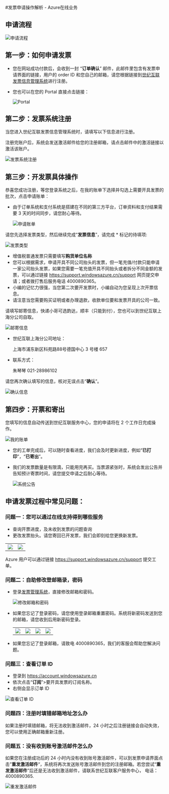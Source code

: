 <properties
	pageTitle="发票申请操作解析 - Azure在线业务 | Azure"
    description="介绍发票申请操作流程及常见问题"
    services=""
    documentationCenter=""
    authors=""
    manager=""
    editor=""
    tags=""/>

<tags ms.service="multiple" ms.date="" wacn.date="10/26/2016" wacn.lang="cn"/>

#发票申请操作解析 - Azure在线业务

## 申请流程
![申请流程](./media/azure-fapiao-process/01.png)

## 第一步：如何申请发票

- 您在网站成功付款后，会收到一封 “**订单确认**” 邮件，此邮件里包含有发票申请界面的链接，用户的 order ID 和您自己的邮箱，请您根据链接到[世纪互联发票信息管理系统](http://fapiao.cloud.21vianet.com/EmailAcount/Register)进行注册。

- 您也可以在您的 Portal 直接点击链接：

	![Portal](./media/azure-fapiao-process/02.png)

## 第二步：发票系统注册

当您进入世纪互联发票信息管理系统时，请填写以下信息进行注册。

注册完账户后，系统会发送激活邮件给您的注册邮箱，请点击邮件中的激活链接以激活该账户。

![发票系统注册](./media/azure-fapiao-process/03.png)

## 第三步：开发票具体操作

恭喜您成功注册，等您登录系统之后，在我的账单下选择并勾选上需要开具发票的批次，点击申请账单：

- 由于订单系统和支付系统是搭建在不同的第三方平台，订单资料和支付结果需要 3 天的时间同步，请您耐心等待。
	
	![申请账单](./media/azure-fapiao-process/04.png)

请您先选择发票类型，然后继续完成“**发票信息**”，请完成 * 标记的待填项:

![发票类型](./media/azure-fapiao-process/05.png)

- 增值税普通发票只需要填写**购货单位名称**
- 您可以根据需求，申请开具不同公司抬头的发票，但一笔充值/付款只能申请一家公司抬头发票，如果您需要一笔充值开具不同抬头或者拆分不同金额的发票，可以通过链接 https://support.windowsazure.cn/support 网页提交申请；或者拨打售后服务电话 4000890365。
- 小编的记忆力很强，当您第二次要开发票时，小编自动为您呈现上次开票信息。
- 请注意当您需要购买证明或者办理退款，收款单位要和发票开具的公司一致。

请填写邮寄信息，快递小哥可选韵达，顺丰（只能到付），您也可以到世纪互联上海分公司自取。

![邮寄信息](./media/azure-fapiao-process/06.png)

- 世纪互联上海分公司地址： 

	上海市浦东新区科苑路88号德国中心 3 号楼 657

- 联系方式： 

	朱琴琴    021-28986102

请您再次确认填写的信息，核对无误点击“**确认**”。

![确认信息](./media/azure-fapiao-process/07.png)

## 第四步：开票和寄出

您填写的信息自动传送到世纪互联服务中心，您的申请将在 2 个工作日完成操作。

![我的账单](./media/azure-fapiao-process/08.png)

- 您的工单完成后，可以随时查看进度，我们会及时更新进度，例如“**已打印**”，“**已寄出**”。
- 我们的发票数量是有限滴，只能用完再买。当票源紧张时，系统会发出公告并告知预计寄票时间，请您提交申请之后耐心等待。

	![系统公告](./media/azure-fapiao-process/09.png)


## 申请发票过程中常见问题：

### 问题一：您可以通过在线支持得到哪些服务

- 查询开票进度，及未收到发票的问题查询
- 更改发票抬头。请您寄回已开发票，我们会即刻给您更换新发票。

<table width="100%" border="0" cellspacing="0" cellpadding="0" style="table-layout:fixed;">
  <tr>
    <td><img src="./media/azure-fapiao-process/10.png" /></td>
	<td><img src="./media/azure-fapiao-process/11.png" /></td>
  </tr>
</table>

Azure 用户可以通过链接 https://support.windowsazure.cn/support 提交工单。

### 问题二：自助修改登邮箱录，密码

- 登录[发票管理系统](http://fapiao.cloud.21vianet.com/EmailAcount/Register)，直接修改邮箱和密码。

	![修改邮箱和密码](./media/azure-fapiao-process/12.png)

- 如果您忘记了登录密码，请您使用登录邮箱重置密码。系统将新密码发送到您的邮箱，请您收到后用新密码登录。

	<table width="100%" border="0" cellspacing="0" cellpadding="0" style="table-layout:fixed;">
  		<tr>
    		<td><img src="./media/azure-fapiao-process/13.png" /></td>
			<td><img src="./media/azure-fapiao-process/14.png" /></td>
    		<td><img src="./media/azure-fapiao-process/15.png" /></td>
			<td><img src="./media/azure-fapiao-process/16.png" /></td>
  		</tr>
	</table>

- 如果您忘记了登录邮箱，请致电 4000890365，我们的客服会帮助您解决问题。

### 问题三：查看订单 ID

- 登录到 https://account.windowsazure.cn
- 依次点击“**订阅**”>要开具发票的订阅名称。
- 右侧会显示订单 ID

![查看订单 ID](./media/azure-fapiao-process/17.png)

### 问题四：注册时填错邮箱地址怎么办

如果注册时填错邮箱，将无法收到激活邮件，24 小时之后注册链接会自动失效，您可以使用正确邮箱重新注册。

### 问题五：没有收到账号激活邮件怎么办

如果您在注册成功后的 24 小时内没有收到账号激活邮件，可以到发票申请界面点击”**重发激活邮件**“，系统将再次发送账号激活邮件到您的注册邮箱。若您尝试“**重发激活邮件**”后还是无法收到激活邮件，请联系世纪互联客户服务中心， 电话：4000890365. 

![重发激活邮件](./media/azure-fapiao-process/18.png)

